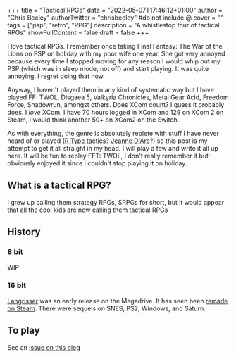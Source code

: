 +++
title = "Tactical RPGs"
date = "2022-05-07T17:46:12+01:00"
author = "Chris Beeley"
authorTwitter = "chrisbeeley" #do not include @
cover = ""
tags = ["psp", "retro", "RPG"]
description = "A whistlestop tour of tactical RPGs"
showFullContent = false
draft = false
+++

I love tactical RPGs. I remember once taking Final Fantasy: The War of the Lions on PSP on holiday with my poor wife one year. She got very annoyed because every time I stopped moving for any reason I would whip out my PSP (which was in sleep mode, not off) and start playing. It was quite annoying. I regret doing that now.

Anyway, I haven't played them in any kind of systematic way but I have played FF: TWOL, Disgaea 5, Valkyria Chronicles, Metal Gear Acid, Freedom Force, Shadowrun, amongst others. Does XCom count? I guess it probably does. I *love* XCom. I have 70 hours logged in XCom and 129 on XCom 2 on Steam, I would think another 50+ on XCom2 on the Switch.

As with everything, the genre is absolutely replete with stuff I have never heard of or played ([R Type tactics](https://en.wikipedia.org/wiki/R-Type_Tactics)? [Jeanne D'Arc](https://en.wikipedia.org/wiki/Jeanne_d%27Arc_(video_game))?) so this post is my attempt to get it all straight in my head. I will play a few and write it all up here. It will be fun to replay FFT: TWOL, I don't really remember it but I obviously enjoyed it since I couldn't stop playing it on holiday.

## What is a tactical RPG?

I grew up calling them strategy RPGs, SRPGs for short, but it would appear that all the cool kids are now calling them tactical RPGs

## History

### 8 bit

WIP

### 16 bit

[Langrisser](https://en.wikipedia.org/wiki/Langrisser) was an early release on the Megadrive. It has seen been [remade on Steam](https://store.steampowered.com/app/1060220/Langrisser_I__II/). There were sequels on SNES, PS2, Windows, and Saturn.

## To play

See an [issue on this blog](https://github.com/ChrisBeeley/amiga_blog/issues/4)